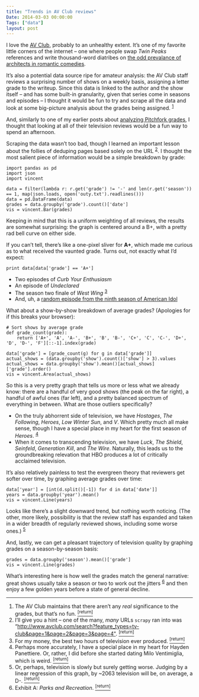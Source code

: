 ```yaml
---
title: "Trends in AV Club reviews"
Date: 2014-03-03 00:00:00
Tags: ["data"]
layout: post
---
```


<p>I love the <a href="http://www.avclub.com">AV Club</a>, probably to an unhealthy extent.  It’s one of my favorite little corners of the internet – one where people swap <em>Twin Peaks</em> references and write thousand-word diatribes on <a href="http://www.avclub.com/article/everyones-an-architect-11-jobs-common-only-in-roma-201073">the odd prevalance of architects in romantic comedies</a>.</p>


<p>It’s also a potential data source ripe for amateur analysis: the AV Club staff reviews a surprising number of shows on a weekly basis, assigning a letter grade to the writeup.  Since this data is linked to the author and the show itself – and has some built-in granularity, given that series come in seasons and episodes – I thought it would be fun to try and scrape all the data and look at some big-picture analysis about the grades being assigned. <sup class="footnote-ref" id="fnref:1"><a href="#fn:1" rel="footnote">1</a></sup></p>


<p>And, similarly to one of my earlier posts about <a href="http://jmduke.com/posts/analysing-pitchfork-using-pandas/">analyzing Pitchfork grades</a>, I thought that looking at all of their television reviews would be a fun way to spend an afternoon.</p>


<p>Scraping the data wasn’t too bad, though I learned an important lesson about the follies of deduping pages based solely on the URL <sup class="footnote-ref" id="fnref:2"><a href="#fn:2" rel="footnote">2</a></sup>.  I thought the most salient piece of information would be a simple breakdown by grade:</p>


<pre><code>import pandas as pd
import json
import vincent

data = filter(lambda r: r.get('grade') != '-' and len(r.get('season')) == 1, map(json.loads, open('outy.txt').readlines()))
data = pd.DataFrame(data)
grades = data.groupby('grade').count()['date']
vis = vincent.Bar(grades)
</code></pre>


<script charset="utf-8" src="http://d3js.org/d3.v3.min.js"></script>


<script src="http://d3js.org/topojson.v1.min.js"></script>


<script charset="utf-8" src="http://d3js.org/d3.geo.projection.v0.min.js"></script>


<script src="http://trifacta.github.com/vega/vega.js"></script>


<div id="vis1"></div>


<script type="text/javascript">
// parse a spec and create a visualization view
function parse(spec) {
  vg.parse.spec(spec, function(chart) { chart({el:"#vis1"}).update(); });
}
parse("/static/avbar.json");
</script>


<p>Keeping in mind that this is a uniform weighting of all reviews, the results are somewhat surprising: the graph is centered around a B+, with a pretty rad bell curve on either side.</p>


<p>If you can’t tell, there’s like a one-pixel sliver for <strong>A+</strong>, which made me curious as to what received the vaunted grade.  Turns out, not exactly what I’d expect:</p>


<pre><code>print data[data['grade'] == 'A+']
</code></pre>


<ul>
<li>Two episodes of <em>Curb Your Enthusiasm</em></li>
<li>An episode of <em>Undeclared</em></li>
<li>The season two finale of <em>West Wing</em> <sup class="footnote-ref" id="fnref:3"><a href="#fn:3" rel="footnote">3</a></sup></li>
<li>And, uh, a <a href="http://www.avclub.com/tvclub/american-idol-1-of-6-voted-off-40595">random episode from the ninth season of American Idol</a></li>
</ul>


<p>What about a show-by-show breakdown of average grades?  (Apologies for if this breaks your browser):</p>


<pre><code># Sort shows by average grade
def grade_count(grade):
    return ['A+', 'A', 'A-', 'B+', 'B', 'B-', 'C+', 'C', 'C-', 'D+', 'D', 'D-', 'F'][::-1].index(grade)

data['grade'] = [grade_count(g) for g in data['grade']]
actual_shows = (data.groupby('show').count()['show'] &gt; 3).values
actual_shows = data.groupby('show').mean()[actual_shows]['grade'].order()
vis = vincent.Area(actual_shows)
</code></pre>


<p></p>
<div id="vis2" style="margin-left: -180px"></div>


<script type="text/javascript">
// parse a spec and create a visualization view
function parse(spec) {
  vg.parse.spec(spec, function(chart) { chart({el:&ldquo;#vis2&rdquo;}).update(); });
}
parse(&ldquo;/static/avbar2.json&rdquo;);
</script>


<p>So this is a very pretty graph that tells us more or less what we already know: there are a handful of very good shows (the peak on the far right), a handful of awful ones (far left), and a pretty balanced spectrum of everything in between.  What are those outliers specifically?</p>


<ul>
<li>On the truly abhorrent side of television, we have <em>Hostages</em>, <em>The Following</em>, <em>Heroes</em>, <em>Low Winter Sun</em>, and <em>V</em>.  Which pretty much all make sense, though I have a special place in my heart for the first season of <em>Heroes</em>. <sup class="footnote-ref" id="fnref:4"><a href="#fn:4" rel="footnote">4</a></sup></li>
<li>When it comes to transcending television,  we have <em>Luck</em>, <em>The Shield</em>, <em>Seinfeld</em>, <em>Generation Kill</em>, and <em>The Wire</em>.  Naturally, this leads us to the groundbreaking relevation that HBO produces a lot of critically acclaimed television.</li>
</ul>


<p>It’s also relatively painless to test the evergreen theory that reviewers get softer over time, by graphing average grades over time:</p>


<pre><code>data['year'] = [int(d.split()[-1]) for d in data['date']]
years = data.groupby('year').mean()
vis = vincent.Line(years)
</code></pre>


<p></p>
<div id="vis3"></div>


<script type="text/javascript">
// parse a spec and create a visualization view
function parse(spec) {
  vg.parse.spec(spec, function(chart) { chart({el:&ldquo;#vis3&rdquo;}).update(); });
}
parse(&ldquo;/static/avbar3.json&rdquo;);
</script>


<p>Looks like there’s a slight downward trend, but nothing worth noticing.  (The other, more likely, possibility is that the review staff has expanded and taken in a wider breadth of regularly reviewed shows, including some worse ones.) <sup class="footnote-ref" id="fnref:5"><a href="#fn:5" rel="footnote">5</a></sup></p>


<p>And, lastly, we can get a pleasant trajectory of television quality by graphing grades on a season-by-season basis:</p>


<pre><code>grades = data.groupby('season').mean()['grade']
vis = vincent.Line(grades)
</code></pre>


<p></p>
<div id="vis4"></div>


<script type="text/javascript">
// parse a spec and create a visualization view
function parse(spec) {
  vg.parse.spec(spec, function(chart) { chart({el:&ldquo;#vis4&rdquo;}).update(); });
}
parse(&ldquo;/static/avbar4.json&rdquo;);
</script>


<p>What’s interesting here is how well the grades match the general narrative: great shows usually take a season or two to work out the jitters <sup class="footnote-ref" id="fnref:6"><a href="#fn:6" rel="footnote">6</a></sup> and then enjoy a few golden years before a state of general decline.</p>


<div class="footnotes">
<hr/>
<ol>
<li id="fn:1">The AV Club maintains that there aren’t any <em>real</em> significance to the grades, but that’s no fun.
 <a class="footnote-return" href="#fnref:1"><sup>[return]</sup></a></li>
<li id="fn:2">I’ll give you a hint – one of the many, <em>many</em> URLs <code>scrapy</code> ran into was “<a href='http://www.avclub.com/search?feature_types=tv-club&amp;page=1&amp;page=2&amp;page=3&amp;page=4"'>http://www.avclub.com/search?feature_types=tv-club&amp;page=1&amp;page=2&amp;page=3&amp;page=4"</a>.
 <a class="footnote-return" href="#fnref:2"><sup>[return]</sup></a></li>
<li id="fn:3">For my money, the best two hours of television ever produced.
 <a class="footnote-return" href="#fnref:3"><sup>[return]</sup></a></li>
<li id="fn:4">Perhaps more accurately, I have a special place in my heart for Hayden Panettiere.  Or, rather, I did before she started dating Milo Ventimiglia, which is weird.
 <a class="footnote-return" href="#fnref:4"><sup>[return]</sup></a></li>
<li id="fn:5">Or, perhaps, television is slowly but surely getting worse.  Judging by a linear regression of this graph, by ~2063 television will be, on average, a D-.
 <a class="footnote-return" href="#fnref:5"><sup>[return]</sup></a></li>
<li id="fn:6">Exhibit A: <em>Parks and Recreation</em>.
 <a class="footnote-return" href="#fnref:6"><sup>[return]</sup></a></li>
</ol>
</div>
	